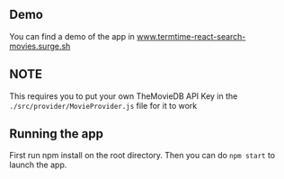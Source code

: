 
## Demo
You can find a demo of the app in www.termtime-react-search-movies.surge.sh
## NOTE
This requires you to put your own TheMovieDB API Key in the `./src/provider/MovieProvider.js` file for it to work

## Running the app
First run npm install on the root directory.
Then you can do `npm start` to launch the app.

